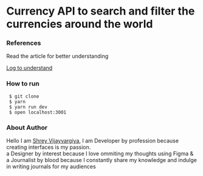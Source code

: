 <h1>Currency API to search and filter the currencies around the world</h1>

<h3>References</h3>
<p>Read the article for better understanding</p>
<a href="https://shreyvijayvargiya26.medium.com/the-perfect-endpoints-for-filtering-currencies-in-88945e6a81c7">Log to understand</a>

<h3>How to run</h3>
 
 ```
  $ git clone
  $ yarn
  $ yarn run dev
  $ open localhost:3001
 ```

<h3>About Author</h3>
<p>Hello I am <a href="https://shreyvijayvargiya26.medium.com/">Shrey Vijayvargiya</a>, I am Developer by profession because creating interfaces is my passion. 
  <br /> a Designer by interest because I love ommiting my thoughts using Figma & <br />a Journalist by blood because I constantly share my knowledge and indulge in writing journals for my audiences</p>
